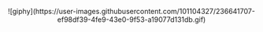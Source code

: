 <p align="center">
![giphy](https://user-images.githubusercontent.com/101104327/236641707-ef98df39-4fe9-43e0-9f53-a19077d131db.gif)
</p>
